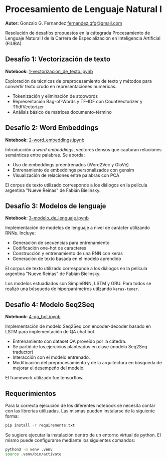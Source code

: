# Procesamiento de Lenguaje Natural I

**Autor:** Gonzalo G. Fernandez <fernandez.gfg@gmail.com>

Resolución de desafíos propuestos en la cátegrada Procesamiento de Lenguaje Natural I de la Carrera de Especialización en Inteligencia Artificial (FIUBA).

## Desafío 1: Vectorización de texto

**Notebook:** [1-vectorizacion_de_texto.ipynb](./1-vectorizacion_de_texto.ipynb)

Exploración de técnicas de preprocesamiento de texto y métodos para convertir texto crudo en representaciones numéricas.
- Tokenización y eliminación de stopwords
- Representación Bag-of-Words y TF-IDF con CountVectorizer y TfidfVectorizer
- Análisis básico de matrices documento-término

## Desafío 2: Word Embeddings

**Notebook:** [2-word_embeddings.ipynb](./2-word_embeddings.ipynb)

Introducción a *word embeddings*, vectores densos que capturan relaciones semánticas entre palabras. Se aborda:
- Uso de embeddings preentrenados (Word2Vec y GloVe)
- Entrenamiento de embeddings personalizados con gensim
- Visualización de relaciones entre palabras con PCA

El corpus de texto utilizado corresponde a los diálogos en la película argentina "Nueve Reinas" de Fabián Bielinsky.

## Desafío 3: Modelos de lenguaje

**Notebook:** [3-modelo_de_lenguaje.ipynb](./3-modelo_de_lenguaje.ipynb)

Implementación de modelos de lenguaje a nivel de carácter utilizando RNNs. Incluye:
- Generación de secuencias para entrenamiento
- Codificación one-hot de caracteres
- Construcción y entrenamiento de una RNN con keras
- Generación de texto basada en el modelo aprendido

El corpus de texto utilizado corresponde a los diálogos en la película argentina "Nueve Reinas" de Fabián Bielinsky.

Los modelos estuadiados son SimpleRNN, LSTM y GRU. Para todos se realizó una búsqueda de hiperparámetros utilzando `keras-tuner`.

## Desafío 4: Modelo Seq2Seq

**Notebook:** [4-qa_bot.ipynb](./4-qa_bot.ipynb)

Implementación de modelo Seq2Seq con encoder-decoder basado en LSTM para implementación de QA chat bot.

- Entrenamiento con dataset QA proveído por la cátedra.
- Se partió de los ejercicios planteados en clase (modelo Seq2Seq traductor)
- Interacción con el modelo entrenado.
- Modificación del preprocesamiento y de la arquitectura en búsqueda de mejorar el desempeño del modelo.

El framework utilizado fue tensorflow.

## Requerimientos

Para la correcta ejecución de los diferentes notebook se necesita contar con las librerías utilizadas. Las mismas pueden instalarse de la siguiente forma:

```bash
pip install -r requirements.txt
```

Se sugiere ejecutar la instalación dentro de un entorno virtual de python. El mismo puede configurarse mediante los siguientes comandos:

```bash
python3 -m venv .venv
source .venv/bin/activate
```